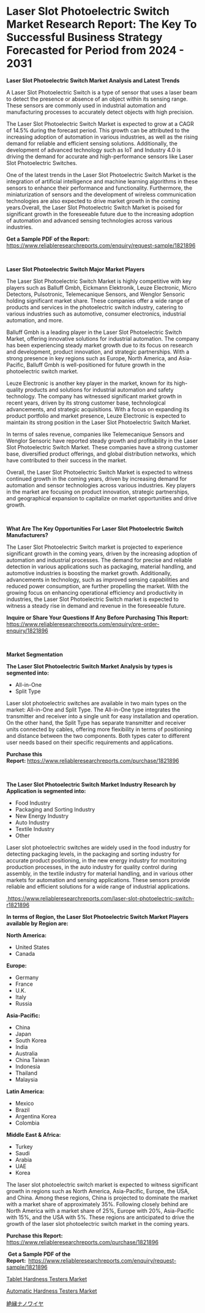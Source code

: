<p><h1>Laser Slot Photoelectric Switch Market Research Report: The Key To Successful Business Strategy Forecasted for Period from 2024 - 2031</h1></p><p><strong>Laser Slot Photoelectric Switch Market Analysis and Latest Trends</strong></p>
<p><p>A Laser Slot Photoelectric Switch is a type of sensor that uses a laser beam to detect the presence or absence of an object within its sensing range. These sensors are commonly used in industrial automation and manufacturing processes to accurately detect objects with high precision.</p><p>The Laser Slot Photoelectric Switch Market is expected to grow at a CAGR of 14.5% during the forecast period. This growth can be attributed to the increasing adoption of automation in various industries, as well as the rising demand for reliable and efficient sensing solutions. Additionally, the development of advanced technology such as IoT and Industry 4.0 is driving the demand for accurate and high-performance sensors like Laser Slot Photoelectric Switches.</p><p>One of the latest trends in the Laser Slot Photoelectric Switch Market is the integration of artificial intelligence and machine learning algorithms in these sensors to enhance their performance and functionality. Furthermore, the miniaturization of sensors and the development of wireless communication technologies are also expected to drive market growth in the coming years.Overall, the Laser Slot Photoelectric Switch Market is poised for significant growth in the foreseeable future due to the increasing adoption of automation and advanced sensing technologies across various industries.</p></p>
<p><strong>Get a Sample PDF of the Report:&nbsp;</strong> <a href="https://www.reliableresearchreports.com/enquiry/request-sample/1821896">https://www.reliableresearchreports.com/enquiry/request-sample/1821896</a></p>
<p>&nbsp;</p>
<p><strong>Laser Slot Photoelectric Switch Major Market Players</strong></p>
<p><p>The Laser Slot Photoelectric Switch Market is highly competitive with key players such as Balluff Gmbh, Eickmann Elektronik, Leuze Electronic, Micro Detectors, Pulsotronic, Telemecanique Sensors, and Wenglor Sensoric holding significant market share. These companies offer a wide range of products and services in the photoelectric switch industry, catering to various industries such as automotive, consumer electronics, industrial automation, and more.</p><p>Balluff Gmbh is a leading player in the Laser Slot Photoelectric Switch Market, offering innovative solutions for industrial automation. The company has been experiencing steady market growth due to its focus on research and development, product innovation, and strategic partnerships. With a strong presence in key regions such as Europe, North America, and Asia-Pacific, Balluff Gmbh is well-positioned for future growth in the photoelectric switch market.</p><p>Leuze Electronic is another key player in the market, known for its high-quality products and solutions for industrial automation and safety technology. The company has witnessed significant market growth in recent years, driven by its strong customer base, technological advancements, and strategic acquisitions. With a focus on expanding its product portfolio and market presence, Leuze Electronic is expected to maintain its strong position in the Laser Slot Photoelectric Switch Market.</p><p>In terms of sales revenue, companies like Telemecanique Sensors and Wenglor Sensoric have reported steady growth and profitability in the Laser Slot Photoelectric Switch Market. These companies have a strong customer base, diversified product offerings, and global distribution networks, which have contributed to their success in the market.</p><p>Overall, the Laser Slot Photoelectric Switch Market is expected to witness continued growth in the coming years, driven by increasing demand for automation and sensor technologies across various industries. Key players in the market are focusing on product innovation, strategic partnerships, and geographical expansion to capitalize on market opportunities and drive growth.</p></p>
<p>&nbsp;</p>
<p><strong>What Are The Key Opportunities For Laser Slot Photoelectric Switch Manufacturers?</strong></p>
<p><p>The Laser Slot Photoelectric Switch market is projected to experience significant growth in the coming years, driven by the increasing adoption of automation and industrial processes. The demand for precise and reliable detection in various applications such as packaging, material handling, and automotive industries is boosting the market growth. Additionally, advancements in technology, such as improved sensing capabilities and reduced power consumption, are further propelling the market. With the growing focus on enhancing operational efficiency and productivity in industries, the Laser Slot Photoelectric Switch market is expected to witness a steady rise in demand and revenue in the foreseeable future.</p></p>
<p><strong>Inquire or Share Your Questions If Any Before Purchasing This Report:</strong> <a href="https://www.reliableresearchreports.com/enquiry/pre-order-enquiry/1821896">https://www.reliableresearchreports.com/enquiry/pre-order-enquiry/1821896</a></p>
<p>&nbsp;</p>
<p><strong>Market Segmentation</strong></p>
<p><strong>The Laser Slot Photoelectric Switch Market Analysis by types is segmented into:</strong></p>
<p><ul><li>All-in-One</li><li>Split Type</li></ul></p>
<p><p>Laser slot photoelectric switches are available in two main types on the market: All-in-One and Split Type. The All-in-One type integrates the transmitter and receiver into a single unit for easy installation and operation. On the other hand, the Split Type has separate transmitter and receiver units connected by cables, offering more flexibility in terms of positioning and distance between the two components. Both types cater to different user needs based on their specific requirements and applications.</p></p>
<p><strong>Purchase this Report:&nbsp;</strong><a href="https://www.reliableresearchreports.com/purchase/1821896">https://www.reliableresearchreports.com/purchase/1821896</a></p>
<p>&nbsp;</p>
<p><strong>The Laser Slot Photoelectric Switch Market Industry Research by Application is segmented into:</strong></p>
<p><ul><li>Food Industry</li><li>Packaging and Sorting Industry</li><li>New Energy Industry</li><li>Auto Industry</li><li>Textile Industry</li><li>Other</li></ul></p>
<p><p>Laser slot photoelectric switches are widely used in the food industry for detecting packaging levels, in the packaging and sorting industry for accurate product positioning, in the new energy industry for monitoring production processes, in the auto industry for quality control during assembly, in the textile industry for material handling, and in various other markets for automation and sensing applications. These sensors provide reliable and efficient solutions for a wide range of industrial applications.</p></p>
<p><a href="https://www.reliableresearchreports.com/laser-slot-photoelectric-switch-r1821896">&nbsp;https://www.reliableresearchreports.com/laser-slot-photoelectric-switch-r1821896</a></p>
<p><strong>In terms of Region, the Laser Slot Photoelectric Switch Market Players available by Region are:</strong></p>
<p>
    <p> <strong> North America: </strong>
        <ul>
            <li>United States</li>
            <li>Canada</li>
        </ul>
        </p> 
    <p> <strong> Europe: </strong>
        <ul>
            <li>Germany</li>
            <li>France</li>
            <li>U.K.</li>
            <li>Italy</li>
            <li>Russia</li>
        </ul>
        </p> 
    <p> <strong> Asia-Pacific: </strong>
        <ul>
            <li>China</li>
            <li>Japan</li>
            <li>South Korea</li>
            <li>India</li>
            <li>Australia</li>
            <li>China Taiwan</li>
            <li>Indonesia</li>
            <li>Thailand</li>
            <li>Malaysia</li>
        </ul>
        </p> 
    <p> <strong> Latin America: </strong>
        <ul>
            <li>Mexico</li>
            <li>Brazil</li>
            <li>Argentina Korea</li>
            <li>Colombia</li>
        </ul>
        </p> 
    <p> <strong> Middle East & Africa: </strong>
        <ul>
            <li>Turkey</li>
            <li>Saudi</li>
            <li>Arabia</li>
            <li>UAE</li>
            <li>Korea</li>
        </ul>
    </p>
    </p>
<p><p>The laser slot photoelectric switch market is expected to witness significant growth in regions such as North America, Asia-Pacific, Europe, the USA, and China. Among these regions, China is projected to dominate the market with a market share of approximately 35%. Following closely behind are North America with a market share of 25%, Europe with 20%, Asia-Pacific with 15%, and the USA with 5%. These regions are anticipated to drive the growth of the laser slot photoelectric switch market in the coming years.</p></p>
<p><strong>Purchase this Report: </strong><a href="https://www.reliableresearchreports.com/purchase/1821896">https://www.reliableresearchreports.com/purchase/1821896</a></p>
<p>&nbsp;<strong>Get a Sample PDF of the Report:&nbsp;&nbsp;</strong><a href="https://www.reliableresearchreports.com/enquiry/request-sample/1821896">https://www.reliableresearchreports.com/enquiry/request-sample/1821896</a></p>
<p><strong></strong></p>
<p><p><a href="https://github.com/DarrenSipes1990/Market-Research-Report-List-1/blob/main/tablet-hardness-testers-market.md">Tablet Hardness Testers Market</a></p><p><a href="https://github.com/kmatchooka/Market-Research-Report-List-1/blob/main/automatic-hardness-testers-market.md">Automatic Hardness Testers Market</a></p><p><a href="https://github.com/leigh4852023/Market-Research-Report-List-1/blob/main/3993729163180.md">絶縁ナノワイヤ</a></p></p>